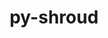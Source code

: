---
title: "py-shroud"
layout: cache
categories: [package, develop]
meta: {"versions": ["0.12.1", "0.12.2"], "compilers": ["gcc@=7.5.0"], "oss": ["ubuntu18.04"], "platforms": ["linux"], "targets": ["x86_64", "x86_64_v3"], "stacks": ["radiuss", "root"], "num_specs": 42, "num_specs_by_stack": {"root": 42, "radiuss": 42}}
spec_details: [{"hash": "3jwe44e3pcsafmew3cj2w3qfqat7chzb", "compiler": "gcc@=7.5.0", "versions": ["0.12.1"], "os": "ubuntu18.04", "platform": "linux", "target": "x86_64", "variants": [], "stacks": ["root", "radiuss"], "size": "-", "tarball": "https://binaries.spack.io/develop/build_cache/linux-ubuntu18.04-x86_64/gcc-7.5.0/py-shroud-0.12.1/linux-ubuntu18.04-x86_64-gcc-7.5.0-py-shroud-0.12.1-3jwe44e3pcsafmew3cj2w3qfqat7chzb.spack"}, {"hash": "22xp3pz2ws7tv3cu5lkqh6gei5q3vw5z", "compiler": "gcc@=7.5.0", "versions": ["0.12.1"], "os": "ubuntu18.04", "platform": "linux", "target": "x86_64", "variants": [], "stacks": ["root", "radiuss"], "size": "-", "tarball": "https://binaries.spack.io/develop/build_cache/linux-ubuntu18.04-x86_64/gcc-7.5.0/py-shroud-0.12.1/linux-ubuntu18.04-x86_64-gcc-7.5.0-py-shroud-0.12.1-22xp3pz2ws7tv3cu5lkqh6gei5q3vw5z.spack"}, {"hash": "23k246sxmnw4dzdcasqs4vdzr56yctb2", "compiler": "gcc@=7.5.0", "versions": ["0.12.1"], "os": "ubuntu18.04", "platform": "linux", "target": "x86_64", "variants": [], "stacks": ["root", "radiuss"], "size": "-", "tarball": "https://binaries.spack.io/develop/build_cache/linux-ubuntu18.04-x86_64/gcc-7.5.0/py-shroud-0.12.1/linux-ubuntu18.04-x86_64-gcc-7.5.0-py-shroud-0.12.1-23k246sxmnw4dzdcasqs4vdzr56yctb2.spack"}, {"hash": "i5ezjtg2tf4n33game74pzfh4kzto4fl", "compiler": "gcc@=7.5.0", "versions": ["0.12.1"], "os": "ubuntu18.04", "platform": "linux", "target": "x86_64", "variants": [], "stacks": ["root", "radiuss"], "size": "-", "tarball": "https://binaries.spack.io/develop/build_cache/linux-ubuntu18.04-x86_64/gcc-7.5.0/py-shroud-0.12.1/linux-ubuntu18.04-x86_64-gcc-7.5.0-py-shroud-0.12.1-i5ezjtg2tf4n33game74pzfh4kzto4fl.spack"}, {"hash": "hlq5pilersayaykaw6bxpe5brmw4thhy", "compiler": "gcc@=7.5.0", "versions": ["0.12.1"], "os": "ubuntu18.04", "platform": "linux", "target": "x86_64", "variants": [], "stacks": ["root", "radiuss"], "size": "-", "tarball": "https://binaries.spack.io/develop/build_cache/linux-ubuntu18.04-x86_64/gcc-7.5.0/py-shroud-0.12.1/linux-ubuntu18.04-x86_64-gcc-7.5.0-py-shroud-0.12.1-hlq5pilersayaykaw6bxpe5brmw4thhy.spack"}, {"hash": "jikzet3e4mll3onyu3l2llm2zon6es4q", "compiler": "gcc@=7.5.0", "versions": ["0.12.1"], "os": "ubuntu18.04", "platform": "linux", "target": "x86_64", "variants": [], "stacks": ["root", "radiuss"], "size": "-", "tarball": "https://binaries.spack.io/develop/build_cache/linux-ubuntu18.04-x86_64/gcc-7.5.0/py-shroud-0.12.1/linux-ubuntu18.04-x86_64-gcc-7.5.0-py-shroud-0.12.1-jikzet3e4mll3onyu3l2llm2zon6es4q.spack"}, {"hash": "62uqa4ipfriopnax6uwbjpxmqds64syf", "compiler": "gcc@=7.5.0", "versions": ["0.12.1"], "os": "ubuntu18.04", "platform": "linux", "target": "x86_64", "variants": [], "stacks": ["root", "radiuss"], "size": "-", "tarball": "https://binaries.spack.io/develop/build_cache/linux-ubuntu18.04-x86_64/gcc-7.5.0/py-shroud-0.12.1/linux-ubuntu18.04-x86_64-gcc-7.5.0-py-shroud-0.12.1-62uqa4ipfriopnax6uwbjpxmqds64syf.spack"}, {"hash": "dqh65u546horhewvhc6xewpxaiaen3cj", "compiler": "gcc@=7.5.0", "versions": ["0.12.1"], "os": "ubuntu18.04", "platform": "linux", "target": "x86_64", "variants": [], "stacks": ["root", "radiuss"], "size": "-", "tarball": "https://binaries.spack.io/develop/build_cache/linux-ubuntu18.04-x86_64/gcc-7.5.0/py-shroud-0.12.1/linux-ubuntu18.04-x86_64-gcc-7.5.0-py-shroud-0.12.1-dqh65u546horhewvhc6xewpxaiaen3cj.spack"}, {"hash": "reatt5uardsu6zvk7cecr5k24swwnovx", "compiler": "gcc@=7.5.0", "versions": ["0.12.1"], "os": "ubuntu18.04", "platform": "linux", "target": "x86_64", "variants": [], "stacks": ["root", "radiuss"], "size": "-", "tarball": "https://binaries.spack.io/develop/build_cache/linux-ubuntu18.04-x86_64/gcc-7.5.0/py-shroud-0.12.1/linux-ubuntu18.04-x86_64-gcc-7.5.0-py-shroud-0.12.1-reatt5uardsu6zvk7cecr5k24swwnovx.spack"}, {"hash": "5oxigesa6trfedrxjqmtg4r7qu6eszht", "compiler": "gcc@=7.5.0", "versions": ["0.12.1"], "os": "ubuntu18.04", "platform": "linux", "target": "x86_64", "variants": [], "stacks": ["root", "radiuss"], "size": "-", "tarball": "https://binaries.spack.io/develop/build_cache/linux-ubuntu18.04-x86_64/gcc-7.5.0/py-shroud-0.12.1/linux-ubuntu18.04-x86_64-gcc-7.5.0-py-shroud-0.12.1-5oxigesa6trfedrxjqmtg4r7qu6eszht.spack"}, {"hash": "r3qboimomrm7opqhfw4odcsoh7k2hnjv", "compiler": "gcc@=7.5.0", "versions": ["0.12.1"], "os": "ubuntu18.04", "platform": "linux", "target": "x86_64", "variants": [], "stacks": ["root", "radiuss"], "size": "-", "tarball": "https://binaries.spack.io/develop/build_cache/linux-ubuntu18.04-x86_64/gcc-7.5.0/py-shroud-0.12.1/linux-ubuntu18.04-x86_64-gcc-7.5.0-py-shroud-0.12.1-r3qboimomrm7opqhfw4odcsoh7k2hnjv.spack"}, {"hash": "blqpjalwzxrqcvs7glpm3o4hvbeuo3u2", "compiler": "gcc@=7.5.0", "versions": ["0.12.1"], "os": "ubuntu18.04", "platform": "linux", "target": "x86_64", "variants": [], "stacks": ["root", "radiuss"], "size": "-", "tarball": "https://binaries.spack.io/develop/build_cache/linux-ubuntu18.04-x86_64/gcc-7.5.0/py-shroud-0.12.1/linux-ubuntu18.04-x86_64-gcc-7.5.0-py-shroud-0.12.1-blqpjalwzxrqcvs7glpm3o4hvbeuo3u2.spack"}, {"hash": "mkpjy5xtrreandv4awmt4bgfypunenf5", "compiler": "gcc@=7.5.0", "versions": ["0.12.1"], "os": "ubuntu18.04", "platform": "linux", "target": "x86_64", "variants": [], "stacks": ["root", "radiuss"], "size": "-", "tarball": "https://binaries.spack.io/develop/build_cache/linux-ubuntu18.04-x86_64/gcc-7.5.0/py-shroud-0.12.1/linux-ubuntu18.04-x86_64-gcc-7.5.0-py-shroud-0.12.1-mkpjy5xtrreandv4awmt4bgfypunenf5.spack"}, {"hash": "6ao3nik2cervmeuawawgtxn3duysdu7k", "compiler": "gcc@=7.5.0", "versions": ["0.12.1"], "os": "ubuntu18.04", "platform": "linux", "target": "x86_64", "variants": [], "stacks": ["root", "radiuss"], "size": "-", "tarball": "https://binaries.spack.io/develop/build_cache/linux-ubuntu18.04-x86_64/gcc-7.5.0/py-shroud-0.12.1/linux-ubuntu18.04-x86_64-gcc-7.5.0-py-shroud-0.12.1-6ao3nik2cervmeuawawgtxn3duysdu7k.spack"}, {"hash": "lk4udlohr5xdm2ewezfz2nwof7p4tmme", "compiler": "gcc@=7.5.0", "versions": ["0.12.1"], "os": "ubuntu18.04", "platform": "linux", "target": "x86_64", "variants": [], "stacks": ["root", "radiuss"], "size": "-", "tarball": "https://binaries.spack.io/develop/build_cache/linux-ubuntu18.04-x86_64/gcc-7.5.0/py-shroud-0.12.1/linux-ubuntu18.04-x86_64-gcc-7.5.0-py-shroud-0.12.1-lk4udlohr5xdm2ewezfz2nwof7p4tmme.spack"}, {"hash": "a3zyfnowqidpqj3flhpi5d7uypzqw2jl", "compiler": "gcc@=7.5.0", "versions": ["0.12.1"], "os": "ubuntu18.04", "platform": "linux", "target": "x86_64", "variants": [], "stacks": ["root", "radiuss"], "size": "-", "tarball": "https://binaries.spack.io/develop/build_cache/linux-ubuntu18.04-x86_64/gcc-7.5.0/py-shroud-0.12.1/linux-ubuntu18.04-x86_64-gcc-7.5.0-py-shroud-0.12.1-a3zyfnowqidpqj3flhpi5d7uypzqw2jl.spack"}, {"hash": "fmxqawzj3uxb5ab3ju7cmfrilhmtrmvw", "compiler": "gcc@=7.5.0", "versions": ["0.12.1"], "os": "ubuntu18.04", "platform": "linux", "target": "x86_64", "variants": ["build_system=python_pip"], "stacks": ["root", "radiuss"], "size": "-", "tarball": "https://binaries.spack.io/develop/build_cache/linux-ubuntu18.04-x86_64/gcc-7.5.0/py-shroud-0.12.1/linux-ubuntu18.04-x86_64-gcc-7.5.0-py-shroud-0.12.1-fmxqawzj3uxb5ab3ju7cmfrilhmtrmvw.spack"}, {"hash": "2o5gjymjqq6gdh32tfy4iouuioxdpfj6", "compiler": "gcc@=7.5.0", "versions": ["0.12.1"], "os": "ubuntu18.04", "platform": "linux", "target": "x86_64", "variants": [], "stacks": ["root", "radiuss"], "size": "-", "tarball": "https://binaries.spack.io/develop/build_cache/linux-ubuntu18.04-x86_64/gcc-7.5.0/py-shroud-0.12.1/linux-ubuntu18.04-x86_64-gcc-7.5.0-py-shroud-0.12.1-2o5gjymjqq6gdh32tfy4iouuioxdpfj6.spack"}, {"hash": "m3mgy7xi55seqal2ra2kyhjokgfgtcbc", "compiler": "gcc@=7.5.0", "versions": ["0.12.1"], "os": "ubuntu18.04", "platform": "linux", "target": "x86_64", "variants": [], "stacks": ["root", "radiuss"], "size": "-", "tarball": "https://binaries.spack.io/develop/build_cache/linux-ubuntu18.04-x86_64/gcc-7.5.0/py-shroud-0.12.1/linux-ubuntu18.04-x86_64-gcc-7.5.0-py-shroud-0.12.1-m3mgy7xi55seqal2ra2kyhjokgfgtcbc.spack"}, {"hash": "c6sgf7br5ialypb2deji2bh7xwvkyced", "compiler": "gcc@=7.5.0", "versions": ["0.12.1"], "os": "ubuntu18.04", "platform": "linux", "target": "x86_64", "variants": [], "stacks": ["root", "radiuss"], "size": "-", "tarball": "https://binaries.spack.io/develop/build_cache/linux-ubuntu18.04-x86_64/gcc-7.5.0/py-shroud-0.12.1/linux-ubuntu18.04-x86_64-gcc-7.5.0-py-shroud-0.12.1-c6sgf7br5ialypb2deji2bh7xwvkyced.spack"}, {"hash": "t3rq4zqt2x23zz5yvnuxaxastknqcyx7", "compiler": "gcc@=7.5.0", "versions": ["0.12.1"], "os": "ubuntu18.04", "platform": "linux", "target": "x86_64", "variants": [], "stacks": ["root", "radiuss"], "size": "-", "tarball": "https://binaries.spack.io/develop/build_cache/linux-ubuntu18.04-x86_64/gcc-7.5.0/py-shroud-0.12.1/linux-ubuntu18.04-x86_64-gcc-7.5.0-py-shroud-0.12.1-t3rq4zqt2x23zz5yvnuxaxastknqcyx7.spack"}, {"hash": "3w4vmgcw2arjvto24kkag4emztzvb6ie", "compiler": "gcc@=7.5.0", "versions": ["0.12.1"], "os": "ubuntu18.04", "platform": "linux", "target": "x86_64", "variants": ["build_system=python_pip"], "stacks": ["root", "radiuss"], "size": "-", "tarball": "https://binaries.spack.io/develop/build_cache/linux-ubuntu18.04-x86_64/gcc-7.5.0/py-shroud-0.12.1/linux-ubuntu18.04-x86_64-gcc-7.5.0-py-shroud-0.12.1-3w4vmgcw2arjvto24kkag4emztzvb6ie.spack"}, {"hash": "e7tqq6db5v6iuiyvvwmsvsoqvo7ir4xs", "compiler": "gcc@=7.5.0", "versions": ["0.12.1"], "os": "ubuntu18.04", "platform": "linux", "target": "x86_64", "variants": [], "stacks": ["root", "radiuss"], "size": "-", "tarball": "https://binaries.spack.io/develop/build_cache/linux-ubuntu18.04-x86_64/gcc-7.5.0/py-shroud-0.12.1/linux-ubuntu18.04-x86_64-gcc-7.5.0-py-shroud-0.12.1-e7tqq6db5v6iuiyvvwmsvsoqvo7ir4xs.spack"}, {"hash": "hjoqm6t2pwwufoa2jbyujddvi5uog7k7", "compiler": "gcc@=7.5.0", "versions": ["0.12.1"], "os": "ubuntu18.04", "platform": "linux", "target": "x86_64", "variants": [], "stacks": ["root", "radiuss"], "size": "-", "tarball": "https://binaries.spack.io/develop/build_cache/linux-ubuntu18.04-x86_64/gcc-7.5.0/py-shroud-0.12.1/linux-ubuntu18.04-x86_64-gcc-7.5.0-py-shroud-0.12.1-hjoqm6t2pwwufoa2jbyujddvi5uog7k7.spack"}, {"hash": "6xfzh32feezvxmnb56b3wzdfkagaxp3y", "compiler": "gcc@=7.5.0", "versions": ["0.12.1"], "os": "ubuntu18.04", "platform": "linux", "target": "x86_64", "variants": [], "stacks": ["root", "radiuss"], "size": "-", "tarball": "https://binaries.spack.io/develop/build_cache/linux-ubuntu18.04-x86_64/gcc-7.5.0/py-shroud-0.12.1/linux-ubuntu18.04-x86_64-gcc-7.5.0-py-shroud-0.12.1-6xfzh32feezvxmnb56b3wzdfkagaxp3y.spack"}, {"hash": "5jrvbdnkimvln44f2zt6tn3drv2htpvm", "compiler": "gcc@=7.5.0", "versions": ["0.12.1"], "os": "ubuntu18.04", "platform": "linux", "target": "x86_64", "variants": [], "stacks": ["root", "radiuss"], "size": "-", "tarball": "https://binaries.spack.io/develop/build_cache/linux-ubuntu18.04-x86_64/gcc-7.5.0/py-shroud-0.12.1/linux-ubuntu18.04-x86_64-gcc-7.5.0-py-shroud-0.12.1-5jrvbdnkimvln44f2zt6tn3drv2htpvm.spack"}, {"hash": "g27vhcx7disifttc6jjbcslymax2yur7", "compiler": "gcc@=7.5.0", "versions": ["0.12.1"], "os": "ubuntu18.04", "platform": "linux", "target": "x86_64", "variants": [], "stacks": ["root", "radiuss"], "size": "-", "tarball": "https://binaries.spack.io/develop/build_cache/linux-ubuntu18.04-x86_64/gcc-7.5.0/py-shroud-0.12.1/linux-ubuntu18.04-x86_64-gcc-7.5.0-py-shroud-0.12.1-g27vhcx7disifttc6jjbcslymax2yur7.spack"}, {"hash": "k5ina2sl6syqsdy35h5etqssd52f3tr5", "compiler": "gcc@=7.5.0", "versions": ["0.12.1"], "os": "ubuntu18.04", "platform": "linux", "target": "x86_64", "variants": [], "stacks": ["root", "radiuss"], "size": "-", "tarball": "https://binaries.spack.io/develop/build_cache/linux-ubuntu18.04-x86_64/gcc-7.5.0/py-shroud-0.12.1/linux-ubuntu18.04-x86_64-gcc-7.5.0-py-shroud-0.12.1-k5ina2sl6syqsdy35h5etqssd52f3tr5.spack"}, {"hash": "gbsdxrgkcfqct7ibncjtt4agquth3isb", "compiler": "gcc@=7.5.0", "versions": ["0.12.1"], "os": "ubuntu18.04", "platform": "linux", "target": "x86_64", "variants": [], "stacks": ["root", "radiuss"], "size": "-", "tarball": "https://binaries.spack.io/develop/build_cache/linux-ubuntu18.04-x86_64/gcc-7.5.0/py-shroud-0.12.1/linux-ubuntu18.04-x86_64-gcc-7.5.0-py-shroud-0.12.1-gbsdxrgkcfqct7ibncjtt4agquth3isb.spack"}, {"hash": "cu5zrkcti4r3kl4iebtnt3eakls3q3ng", "compiler": "gcc@=7.5.0", "versions": ["0.12.1"], "os": "ubuntu18.04", "platform": "linux", "target": "x86_64", "variants": [], "stacks": ["root", "radiuss"], "size": "-", "tarball": "https://binaries.spack.io/develop/build_cache/linux-ubuntu18.04-x86_64/gcc-7.5.0/py-shroud-0.12.1/linux-ubuntu18.04-x86_64-gcc-7.5.0-py-shroud-0.12.1-cu5zrkcti4r3kl4iebtnt3eakls3q3ng.spack"}, {"hash": "bpy5tqwd3vc3m5wfihvlubljqidsw4sw", "compiler": "gcc@=7.5.0", "versions": ["0.12.1"], "os": "ubuntu18.04", "platform": "linux", "target": "x86_64", "variants": [], "stacks": ["root", "radiuss"], "size": "-", "tarball": "https://binaries.spack.io/develop/build_cache/linux-ubuntu18.04-x86_64/gcc-7.5.0/py-shroud-0.12.1/linux-ubuntu18.04-x86_64-gcc-7.5.0-py-shroud-0.12.1-bpy5tqwd3vc3m5wfihvlubljqidsw4sw.spack"}, {"hash": "y3bidbd4vey6mmpccc4uekexdcaidlop", "compiler": "gcc@=7.5.0", "versions": ["0.12.1"], "os": "ubuntu18.04", "platform": "linux", "target": "x86_64", "variants": [], "stacks": ["root", "radiuss"], "size": "-", "tarball": "https://binaries.spack.io/develop/build_cache/linux-ubuntu18.04-x86_64/gcc-7.5.0/py-shroud-0.12.1/linux-ubuntu18.04-x86_64-gcc-7.5.0-py-shroud-0.12.1-y3bidbd4vey6mmpccc4uekexdcaidlop.spack"}, {"hash": "yudbocuyktjpkwii5ppl7u7lfvs5kqd3", "compiler": "gcc@=7.5.0", "versions": ["0.12.1"], "os": "ubuntu18.04", "platform": "linux", "target": "x86_64", "variants": [], "stacks": ["root", "radiuss"], "size": "-", "tarball": "https://binaries.spack.io/develop/build_cache/linux-ubuntu18.04-x86_64/gcc-7.5.0/py-shroud-0.12.1/linux-ubuntu18.04-x86_64-gcc-7.5.0-py-shroud-0.12.1-yudbocuyktjpkwii5ppl7u7lfvs5kqd3.spack"}, {"hash": "ybxg43rltec6h4qubkhwlde3gqv3mv3t", "compiler": "gcc@=7.5.0", "versions": ["0.12.1"], "os": "ubuntu18.04", "platform": "linux", "target": "x86_64", "variants": [], "stacks": ["root", "radiuss"], "size": "-", "tarball": "https://binaries.spack.io/develop/build_cache/linux-ubuntu18.04-x86_64/gcc-7.5.0/py-shroud-0.12.1/linux-ubuntu18.04-x86_64-gcc-7.5.0-py-shroud-0.12.1-ybxg43rltec6h4qubkhwlde3gqv3mv3t.spack"}, {"hash": "usmuoemtycxwkqz6yzr5d5d63f7p25aj", "compiler": "gcc@=7.5.0", "versions": ["0.12.1"], "os": "ubuntu18.04", "platform": "linux", "target": "x86_64", "variants": ["build_system=python_pip"], "stacks": ["root", "radiuss"], "size": "-", "tarball": "https://binaries.spack.io/develop/build_cache/linux-ubuntu18.04-x86_64/gcc-7.5.0/py-shroud-0.12.1/linux-ubuntu18.04-x86_64-gcc-7.5.0-py-shroud-0.12.1-usmuoemtycxwkqz6yzr5d5d63f7p25aj.spack"}, {"hash": "7rgptah3otvks25jdofnwuu2ayijobu7", "compiler": "gcc@=7.5.0", "versions": ["0.12.1"], "os": "ubuntu18.04", "platform": "linux", "target": "x86_64_v3", "variants": ["build_system=python_pip"], "stacks": ["root", "radiuss"], "size": "-", "tarball": "https://binaries.spack.io/develop/build_cache/linux-ubuntu18.04-x86_64_v3/gcc-7.5.0/py-shroud-0.12.1/linux-ubuntu18.04-x86_64_v3-gcc-7.5.0-py-shroud-0.12.1-7rgptah3otvks25jdofnwuu2ayijobu7.spack"}, {"hash": "pvvg6cztb2ig3kdcepb3w5tdxesgmmfw", "compiler": "gcc@=7.5.0", "versions": ["0.12.2"], "os": "ubuntu18.04", "platform": "linux", "target": "x86_64_v3", "variants": ["build_system=python_pip"], "stacks": ["root", "radiuss"], "size": "-", "tarball": "https://binaries.spack.io/develop/build_cache/linux-ubuntu18.04-x86_64_v3/gcc-7.5.0/py-shroud-0.12.2/linux-ubuntu18.04-x86_64_v3-gcc-7.5.0-py-shroud-0.12.2-pvvg6cztb2ig3kdcepb3w5tdxesgmmfw.spack"}, {"hash": "2mxhrnce6hczwmz3kuasksulainpgvxv", "compiler": "gcc@=7.5.0", "versions": ["0.12.1"], "os": "ubuntu18.04", "platform": "linux", "target": "x86_64_v3", "variants": ["build_system=python_pip"], "stacks": ["root", "radiuss"], "size": "-", "tarball": "https://binaries.spack.io/develop/build_cache/linux-ubuntu18.04-x86_64_v3/gcc-7.5.0/py-shroud-0.12.1/linux-ubuntu18.04-x86_64_v3-gcc-7.5.0-py-shroud-0.12.1-2mxhrnce6hczwmz3kuasksulainpgvxv.spack"}, {"hash": "vnltqfhixo73iiykjiejtx2t22ehskrz", "compiler": "gcc@=7.5.0", "versions": ["0.12.1"], "os": "ubuntu18.04", "platform": "linux", "target": "x86_64_v3", "variants": ["build_system=python_pip"], "stacks": ["root", "radiuss"], "size": "-", "tarball": "https://binaries.spack.io/develop/build_cache/linux-ubuntu18.04-x86_64_v3/gcc-7.5.0/py-shroud-0.12.1/linux-ubuntu18.04-x86_64_v3-gcc-7.5.0-py-shroud-0.12.1-vnltqfhixo73iiykjiejtx2t22ehskrz.spack"}, {"hash": "tz5652xr4vrz4b7zna2rsyspw7xrais7", "compiler": "gcc@=7.5.0", "versions": ["0.12.2"], "os": "ubuntu18.04", "platform": "linux", "target": "x86_64_v3", "variants": ["build_system=python_pip"], "stacks": ["root", "radiuss"], "size": "-", "tarball": "https://binaries.spack.io/develop/build_cache/linux-ubuntu18.04-x86_64_v3/gcc-7.5.0/py-shroud-0.12.2/linux-ubuntu18.04-x86_64_v3-gcc-7.5.0-py-shroud-0.12.2-tz5652xr4vrz4b7zna2rsyspw7xrais7.spack"}, {"hash": "redraqqds7cnlwmksa3x5hhdh3ccvdok", "compiler": "gcc@=7.5.0", "versions": ["0.12.1"], "os": "ubuntu18.04", "platform": "linux", "target": "x86_64_v3", "variants": ["build_system=python_pip"], "stacks": ["root", "radiuss"], "size": "-", "tarball": "https://binaries.spack.io/develop/build_cache/linux-ubuntu18.04-x86_64_v3/gcc-7.5.0/py-shroud-0.12.1/linux-ubuntu18.04-x86_64_v3-gcc-7.5.0-py-shroud-0.12.1-redraqqds7cnlwmksa3x5hhdh3ccvdok.spack"}, {"hash": "xvjaaymltvqthwztkt3qxmkx62jcu5u4", "compiler": "gcc@=7.5.0", "versions": ["0.12.1"], "os": "ubuntu18.04", "platform": "linux", "target": "x86_64_v3", "variants": ["build_system=python_pip"], "stacks": ["root", "radiuss"], "size": "-", "tarball": "https://binaries.spack.io/develop/build_cache/linux-ubuntu18.04-x86_64_v3/gcc-7.5.0/py-shroud-0.12.1/linux-ubuntu18.04-x86_64_v3-gcc-7.5.0-py-shroud-0.12.1-xvjaaymltvqthwztkt3qxmkx62jcu5u4.spack"}]
---